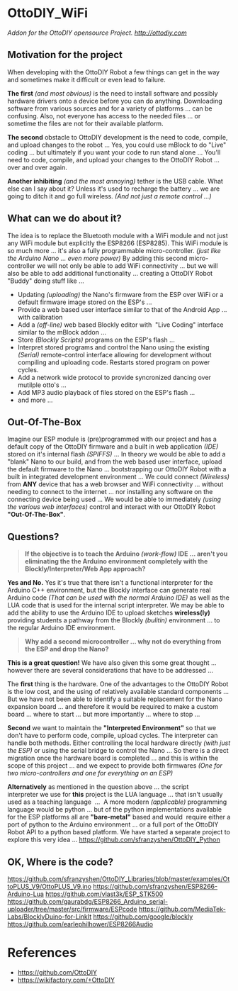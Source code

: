 # OttoDIY_WiFi
*Addon for the OttoDIY opensource Project. http://ottodiy.com*

## Motivation for the project

When developing with the OttoDIY Robot a few things can get in the way and sometimes make it difficult or even lead to failure. 

**The first** *(and most obvious)* is the need to install software and possibly hardware drivers onto a device before you can do anything. Downloading software from various sources and for a variety of platforms ... can be confusing. Also, not everyone has access to the needed files ... or sometime the files are not for their available platform.

**The second** obstacle to OttoDIY development is the need to code, compile, and upload changes to the robot ... Yes, you could use mBlock to do "Live" coding ... but ultimately if you want your code to run stand alone ... You'll need to code, compile, and upload your changes to the OttoDIY Robot ... over and over again.

**Another inhibiting** *(and the most annoying)* tether is the USB cable. What else can I say about it? Unless it's used to recharge the battery ... we are going to ditch it and go full wireless. *(And not just a remote control ...)*

## What can we do about it?

The idea is to replace the Bluetooth module with a WiFi module and not just any WiFi module but explicitly the ESP8266 (ESP8285). This WiFi module is so much more ... it's also a fully programmable micro-controller. *(just like the Arduino Nano ... even more power)* By adding this second micro-controller we will not only be able to add WiFi connectivity ... but we will also be able to add additional functionality  ... creating a OttoDIY Robot "Buddy" doing stuff like ...

- Updating *(uploading)* the Nano's firmware from the ESP over WiFi or a default firmware image stored on the ESP's ... 
- Provide a web based user interface similar to that of the Android App ... with calibration
- Add a *(off-line)* web based Blockly editor with  "Live Coding" interface similar to the mBlock addon ... 
- Store *(Blockly Scripts)* programs on the ESP's flash ... 
- Interpret stored programs and control the Nano using the existing *(Serial)* remote-control interface allowing for development without compiling and uploading code. Restarts stored program on power cycles.
- Add a network wide protocol to provide syncronized dancing over mutilple otto's ...
- Add MP3 audio playback of files stored on the ESP's flash ...
- and more ...

## Out-Of-The-Box

Imagine our ESP module is (pre)programmed with our project and has a default copy of the OttoDIY firmware and a built in web application *(IDE)* stored on it's internal flash *(SPIFFS)* ... In theory we would be able to add a "blank" Nano to our build, and from the web based user interface, upload the default firmware to the Nano ... bootstrapping our OttoDIY Robot with a built in integrated development environment ... We could connect *(Wireless)* from **ANY** device that has a web browser and WiFi connectivity ... without needing to connect to the internet ... nor installing any software on the connecting device being used ... We would be able to immediately *(using the various web interfaces)* control and interact with our OttoDIY Robot **"Out-Of-The-Box"**.

## Questions?
>**If the objective is to teach the Arduino *(work-flow)* IDE ... aren't you eliminating the the Arduino environment completely with the Blockly/Interpreter/Web App approach?**

**Yes and No.** Yes it's true that there isn't a functional interpreter for the Arduino C++ environment, but the Blockly interface can generate real Arduino code *(That can be used with the normal Arduino IDE)* as well as the LUA code that is used for the internal script interpreter. We may be able to add the ability to use the Arduino IDE to upload sketches **wireless(ly)** providing students a pathway from the Blockly *(bulitin)* environment ... to the regular Arduino IDE environment. 

>**Why add a second microcontroller ... why not do everything from the ESP and drop the Nano?**

**This is a great question!** We have also given this some great thought ... however there are several considerations that have to be addressed ...

The **first** thing is the hardware. One of the advantages to the OttoDIY Robot is the low cost, and the using of relatively available standard components ... But we have not been able to identify a suitable replacement for the Nano expansion board ... and therefore it would be required to make a custom board ... where to start ... but more importantly ... where to stop ...

**Second** we want to maintain the **"Interpreted Environment"** so that we don't have to perform code, compile, upload cycles. The interpreter can handle both methods. Either controlling the local hardware directly *(with just the ESP)* or using the serial bridge to control the Nano ... So there is a direct migration once the hardware board is completed ... and this is within the scope of this project ... and we expect to provide both firmwares *(One for two micro-controllers and one for everything on an ESP)*

**Alternatively** as mentioned in the question above ... the script interpreter we use for **this** project is the LUA language ... that isn't usually used as a teaching language  ...  A more modern *(applicable)* programming language would be python ... but of the python implementations available for the ESP platforms all are **"bare-metal"** based and would  require either a port of python to the Arduino environment ... or a full port of the OttoDIY Robot API to a python based platform. We have started a separate project to explore this very idea ... https://github.com/sfranzyshen/OttoDIY_Python


## OK, Where is the code?

https://github.com/sfranzyshen/OttoDIY_Libraries/blob/master/examples/OttoPLUS_V9/OttoPLUS_V9.ino
https://github.com/sfranzyshen/ESP8266-Arduino-Lua
https://github.com/vlast3k/ESP_STK500
https://github.com/gaurabdg/ESP8266_Arduino_serial-uploader/tree/master/src/firmware/ESPcode
https://github.com/MediaTek-Labs/BlocklyDuino-for-LinkIt
https://github.com/google/blockly
https://github.com/earlephilhower/ESP8266Audio


# References
- https://github.com/OttoDIY
- https://wikifactory.com/+OttoDIY
